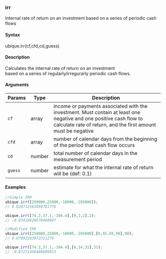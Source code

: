 ### irr

Internal rate of return on an investment based on a series of periodic cash flows


#### Syntax

ubique.irr(cf,cfd,cd,guess)


#### Description

Calculates the internal rate of return on an investment  
based on a series of regularly/irregurarly periodic cash flows.  



#### Arguments

|Params|Type|Description
|---------|----|-----------
|`cf` | array | income or payments associated with the investment. Must contain at least one negative and one positive cash flow to calculate rate of return, and the first amount must be negative
|`cfd` | array | number of calendar days from the beginning of the period that cash flow occurs
|`cd` | number | total number of calendar days in the measurement period
|`guess` | number | estimate for what the internal rate of return will be (def: 0.1)


#### Examples

```js
//Simple IRR
ubique.irr([250000,25000,-10000,-285000]);
// 0.024712563094781776

ubique.irr([74.2,37.1,-104.4],[0,1,2],2);
// -0.07410820570460687

//Modified IRR
ubique.irr([250000,25000,-10000,-285000],[0,45,69,90],90);
// 0.07692283872311274

ubique.irr([74.2,37.1,-104.4],[0,14,31],31);
// -0.07271456460699813
```

